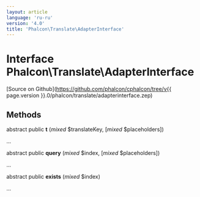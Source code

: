 ```yaml
---
layout: article
language: 'ru-ru'
version: '4.0'
title: 'Phalcon\Translate\AdapterInterface'
---
```

# Interface **Phalcon\Translate\AdapterInterface**

[Source on Github](https://github.com/phalcon/cphalcon/tree/v{{ page.version }}.0/phalcon/translate/adapterinterface.zep)

## Methods

abstract public **t** (*mixed* $translateKey, [*mixed* $placeholders])

...

abstract public **query** (*mixed* $index, [*mixed* $placeholders])

...

abstract public **exists** (*mixed* $index)

...